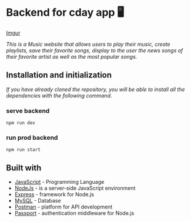 # Backend for cday app 🖥
[Imgur](https://imgur.com/KcGewZg)

_This is a Music website that allows users to play their music, create playlists, save their favorite songs, display to the user the news songs of their favorite artist as well as the most popular songs._

## Installation and initialization

_If you have already cloned the repository, you will be able to install all the dependencies with the following command._

### serve backend

```
npm run dev
```

### run prod backend

```
npm run start
```

## Built with 

- [JavaScript](https://www.javascript.com/) - Programming Language
- [NodeJs](https://https://nodejs.org/en//) - is a server-side JavaScript environment
- [Express](http://expressjs.com/) - framework for Node.js
- [MySQL](https://www.mongodb.com/es) - Database
- [Postman](https://www.postman.com/) - platform for API development
- [Passport](http://www.passportjs.org/) - authentication middleware for Node.js
